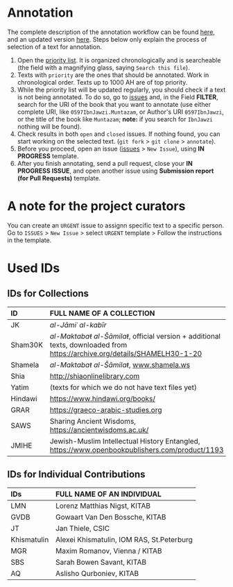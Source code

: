 # Annotation

The complete description of the annotation workflow can be found [here](https://docs.google.com/document/d/1I3Xa67EOMOGoaBJnjxlZcuyEFHYq21gwS4r59t_Mw5g/edit?usp=sharing), and an updated version [here](https://docs.google.com/document/d/1XsRR56gn3LvpToTtmy7_YlLtG9bybZImhVMvX1SISrE/edit). Steps below only explain the process of selection of a text for annotation.

1. Open the [priority list](https://github.com/OpenITI/Annotation/blob/master/priority_list.csv). It is organized chronologically and is searcheable (the field with a magnifying glass, saying `Search this file`).
1. Texts with `priority` are the ones that should be annotated. Work in chronological order. Texts up to 1000 AH are of top priority.
1. While the priority list will be updated regularly, you should check if a text is not being annotated. To do so, go to [issues](https://github.com/OpenITI/Annotation/issues) and, in the Field **FILTER**, search for the URI of the book that you want to annotate (use either complete URI, like `0597IbnJawzi.Muntazam`, or Author's URI `0597IbnJawzi`, or the title of the book like `Muntazam`; **note:** if you search for `IbnJawzi` nothing will be found).
1. Check results in both `open` and `closed` issues. If nothing found, you can start working on the selected text. (`git fork` > `git clone` > `annotate`).
1. Before you proceed, open an issue ([issues](https://github.com/OpenITI/Annotation/issues) > `New Issue`), using **IN PROGRESS** template.
1. After you finish annotating, send a pull request, close your **IN PROGRESS ISSUE**, and open another issue using **Submission report (for Pull Requests)** template.

# A note for the project curators

You can create an `URGENT` issue to assignn specific text to a specific person. Go to `ISSUES` > `New Issue` > select `URGENT` template > Follow the instructions in the template. 

# Used IDs

## IDs for Collections

| ID | FULL NAME OF A COLLECTION |
|:---|:---|
| JK | *al-Jāmiʿ al-kabīr* |
| Sham30K | *al-Maktabaŧ al-Šāmilaŧ*, official version + additional texts, downloaded from https://archive.org/details/SHAMELH30-1-20 |
| Shamela | *al-Maktabaŧ al-Šāmilaŧ*, www.shamela.ws |
| Shia | http://shiaonlinelibrary.com |
| Yatim | (texts for which we do not have text files yet) |
| Hindawi | https://www.hindawi.org/books/ |
| GRAR | https://graeco-arabic-studies.org |
| SAWS | Sharing Ancient Wisdoms, https://ancientwisdoms.ac.uk/ |
| JMIHE | Jewish-Muslim Intellectual History Entangled, https://www.openbookpublishers.com/product/1193 |


## IDs for Individual Contributions

| IDs | FULL NAME OF AN INDIVIDUAL |
|:----|:---------------------------|
| LMN | Lorenz Matthias Nigst, KITAB |
| GVDB | Gowaart Van Den Bossche, KITAB |
| JT | Jan Thiele, CSIC |
| Khismatulin | Alexei Khismatulin, IOM RAS, St.Peterburg |
| MGR | Maxim Romanov, Vienna / KITAB  |
| SBS | Sarah Bowen Savant, KITAB |
| AQ | Aslisho Qurboniev, KITAB |

